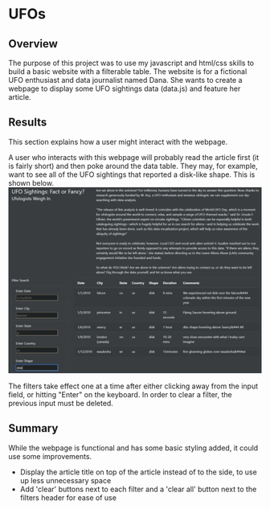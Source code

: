 # UFOs
## Overview
The purpose of this project was to use my javascript and html/css skills to build a basic website with a filterable table. The website is for a fictional UFO enthusiast and data journalist named Dana. She wants to create a webpage to display some UFO sightings data (data.js) and feature her article.

## Results
This section explains how a user might interact with the webpage.

A user who interacts with this webpage will probably read the article first (it is fairly short) and then poke around the data table. They may, for example, want to see all of the UFO sightings that reported a disk-like shape. This is shown below.
![Disk shaped UFOs](static/images/filter_example.png)

The filters take effect one at a time after either clicking away from the input field, or hitting "Enter" on the keyboard. In order to clear a filter, the previous input must be deleted.

## Summary
While the webpage is functional and has some basic styling added, it could use some improvements.
- Display the article title on top of the article instead of to the side, to use up less unnecessary space
- Add 'clear' buttons next to each filter and a 'clear all' button next to the filters header for ease of use
